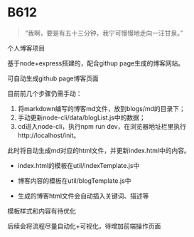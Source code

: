 # B612

> “我啊，要是有五十三分钟，我宁可慢慢地走向一汪甘泉。”

个人博客项目


基于node+express搭建的，配合githup page生成的博客网站。

可自动生成github page博客页面


目前前几个步骤仍需手动：

1. 将markdown编写的博客md文件，放到blogs/md的目录下；
2. 手动更新node-cli/data/blogList.js中的数据；
3. cd进入node-cli，执行npm run dev，在浏览器地址栏里执行http://localhost/init。

此时将自动生成md对应的html文件，并更新index.html中的内容。

- index.html的模板在util/indexTemplate.js中

- 博客内容的模板在util/blogTemplate.js中

- 生成的博客html文件会自动插入关键词、描述等

模板样式和内容有待优化

后续会将流程尽量自动化+可视化，待增加前端操作页面